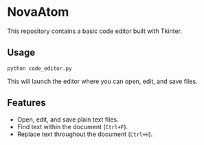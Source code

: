 # NovaAtom

This repository contains a basic code editor built with Tkinter.

## Usage

```
python code_editor.py
```

This will launch the editor where you can open, edit, and save files.

## Features

- Open, edit, and save plain text files.
- Find text within the document (`Ctrl+F`).
- Replace text throughout the document (`Ctrl+H`).

